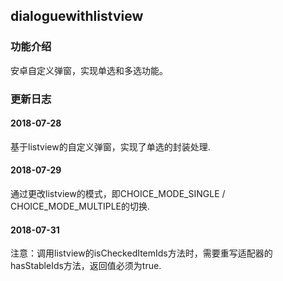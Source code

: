 ## dialoguewithlistview
### 功能介绍  
安卓自定义弹窗，实现单选和多选功能。  

### 更新日志  
#### 2018-07-28  
基于listview的自定义弹窗，实现了单选的封装处理.  

#### 2018-07-29  
通过更改listview的模式，即CHOICE_MODE_SINGLE / CHOICE_MODE_MULTIPLE的切换.  

#### 2018-07-31  
注意：调用listview的isCheckedItemIds方法时，需要重写适配器的hasStableIds方法，返回值必须为true.

